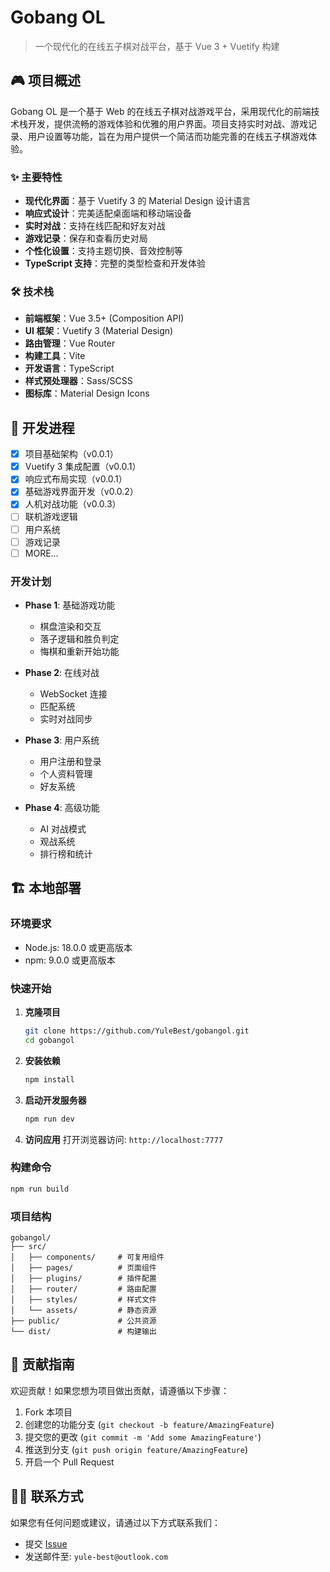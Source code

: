# Gobang OL

> 一个现代化的在线五子棋对战平台，基于 Vue 3 + Vuetify 构建

## 🎮 项目概述

Gobang OL 是一个基于 Web 的在线五子棋对战游戏平台，采用现代化的前端技术栈开发，提供流畅的游戏体验和优雅的用户界面。项目支持实时对战、游戏记录、用户设置等功能，旨在为用户提供一个简洁而功能完善的在线五子棋游戏体验。

### ✨ 主要特性

- **现代化界面**：基于 Vuetify 3 的 Material Design 设计语言
- **响应式设计**：完美适配桌面端和移动端设备
- **实时对战**：支持在线匹配和好友对战
- **游戏记录**：保存和查看历史对局
- **个性化设置**：支持主题切换、音效控制等
- **TypeScript 支持**：完整的类型检查和开发体验

### 🛠️ 技术栈

- **前端框架**：Vue 3.5+ (Composition API)
- **UI 框架**：Vuetify 3 (Material Design)
- **路由管理**：Vue Router
- **构建工具**：Vite
- **开发语言**：TypeScript
- **样式预处理器**：Sass/SCSS
- **图标库**：Material Design Icons

## 🚀 开发进程

- [x] 项目基础架构（v0.0.1）
- [x] Vuetify 3 集成配置（v0.0.1）
- [x] 响应式布局实现（v0.0.1）
- [x] 基础游戏界面开发（v0.0.2）
- [x] 人机对战功能（v0.0.3）
- [ ] 联机游戏逻辑
- [ ] 用户系统
- [ ] 游戏记录
- [ ] MORE...

### 开发计划

- **Phase 1**: 基础游戏功能

  - 棋盘渲染和交互
  - 落子逻辑和胜负判定
  - 悔棋和重新开始功能

- **Phase 2**: 在线对战

  - WebSocket 连接
  - 匹配系统
  - 实时对战同步

- **Phase 3**: 用户系统

  - 用户注册和登录
  - 个人资料管理
  - 好友系统

- **Phase 4**: 高级功能
  - AI 对战模式
  - 观战系统
  - 排行榜和统计

## 🏗️ 本地部署

### 环境要求

- Node.js: 18.0.0 或更高版本
- npm: 9.0.0 或更高版本

### 快速开始

1. **克隆项目**

   ```bash
   git clone https://github.com/YuleBest/gobangol.git
   cd gobangol
   ```

2. **安装依赖**

   ```bash
   npm install
   ```

3. **启动开发服务器**

   ```bash
   npm run dev
   ```

4. **访问应用**
   打开浏览器访问: `http://localhost:7777`

### 构建命令

```bash
npm run build
```

### 项目结构

```tree
gobangol/
├── src/
│   ├── components/     # 可复用组件
│   ├── pages/          # 页面组件
│   ├── plugins/        # 插件配置
│   ├── router/         # 路由配置
│   ├── styles/         # 样式文件
│   └── assets/         # 静态资源
├── public/             # 公共资源
└── dist/               # 构建输出
```

## 🤝 贡献指南

欢迎贡献！如果您想为项目做出贡献，请遵循以下步骤：

1. Fork 本项目
2. 创建您的功能分支 (`git checkout -b feature/AmazingFeature`)
3. 提交您的更改 (`git commit -m 'Add some AmazingFeature'`)
4. 推送到分支 (`git push origin feature/AmazingFeature`)
5. 开启一个 Pull Request

## 🙋‍♂️ 联系方式

如果您有任何问题或建议，请通过以下方式联系我们：

- 提交 [Issue](https://github.com/YuleBest/gobangol/issues)
- 发送邮件至: `yule-best@outlook.com`
